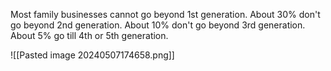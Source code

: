 Most family businesses cannot go beyond 1st generation.
About 30% don't go beyond 2nd generation.
About 10% don't go beyond 3rd generation.
About 5% go till 4th or 5th generation.

![[Pasted image 20240507174658.png]]

